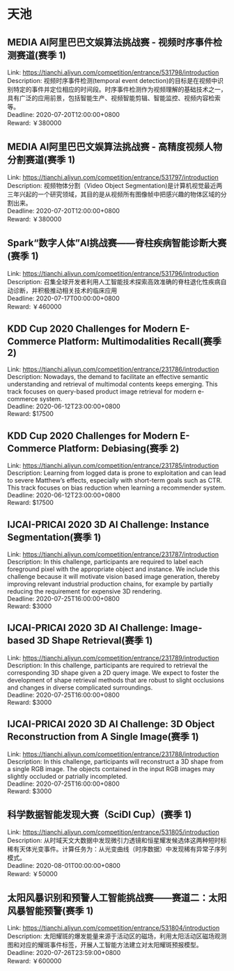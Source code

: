 # 天池



## MEDIA AI阿里巴巴文娱算法挑战赛 - 视频时序事件检测赛道(赛季 1)

Link: https://tianchi.aliyun.com/competition/entrance/531798/introduction  
Description: 视频时序事件检测(temporal event detection)的目标是在视频中识别特定的事件并定位相应的时间段。时序事件检测作为视频理解的基础技术之一，具有广泛的应用前景，包括智能生产、视频智能剪辑、智能监控、视频内容检索等。  
Deadline: 2020-07-20T12:00:00+0800  
Reward: ￥380000  


## MEDIA AI阿里巴巴文娱算法挑战赛 - 高精度视频人物分割赛道(赛季 1)

Link: https://tianchi.aliyun.com/competition/entrance/531797/introduction  
Description: 视频物体分割（Video Object Segmentation)是计算机视觉最近两三年兴起的一个研究领域，其目的是从视频所有图像帧中把感兴趣的物体区域的分割出来。  
Deadline: 2020-07-20T12:00:00+0800  
Reward: ￥380000  


## Spark“数字人体”AI挑战赛——脊柱疾病智能诊断大赛(赛季 1)

Link: https://tianchi.aliyun.com/competition/entrance/531796/introduction  
Description: 召集全球开发者利用人工智能技术探索高效准确的脊柱退化性疾病自动诊断，并积极推动相关技术的临床应用  
Deadline: 2020-07-17T00:00:00+0800  
Reward: ￥460000  


## KDD Cup 2020 Challenges for Modern E-Commerce Platform: Multimodalities Recall(赛季 2)

Link: https://tianchi.aliyun.com/competition/entrance/231786/introduction  
Description: Nowadays, the demand to facilitate an effective semantic understanding and retrieval of multimodal contents keeps emerging. This track focuses on query-based product image retrieval for modern e-commerce system.  
Deadline: 2020-06-12T23:00:00+0800  
Reward: $17500  


## KDD Cup 2020 Challenges for Modern E-Commerce Platform: Debiasing(赛季 2)

Link: https://tianchi.aliyun.com/competition/entrance/231785/introduction  
Description: Learning from logged data is prone to exploitation and can lead to severe Matthew’s effects, especially with short-term goals such as CTR. This track focuses on bias reduction when learning a recommender system.  
Deadline: 2020-06-12T23:00:00+0800  
Reward: $17500  


## IJCAI-PRICAI 2020 3D AI Challenge: Instance Segmentation(赛季 1)

Link: https://tianchi.aliyun.com/competition/entrance/231787/introduction  
Description: In this challenge, participants are required to label each foreground pixel with the appropriate object and instance. We include this challenge because it will motivate vision based image generation, thereby improving relevant industrial production chains, for example by partially reducing the requirement for expensive 3D rendering.  
Deadline: 2020-07-25T16:00:00+0800  
Reward: $3000  


## IJCAI-PRICAI 2020 3D AI Challenge: Image-based 3D Shape Retrieval(赛季 1)

Link: https://tianchi.aliyun.com/competition/entrance/231789/introduction  
Description: In this challenge, participants are required to retrieval the corresponding 3D shape given a 2D query image. We expect to foster the development of shape retrieval methods that are robust to slight occlusions and changes in diverse complicated surroundings.  
Deadline: 2020-07-25T16:00:00+0800  
Reward: $3000  


## IJCAI-PRICAI 2020 3D AI Challenge: 3D Object Reconstruction from A Single Image(赛季 1)

Link: https://tianchi.aliyun.com/competition/entrance/231788/introduction  
Description: In this challenge, participants will reconstruct a 3D shape from a single RGB image. The objects contained in the input RGB images may slightly occluded or patrially incompleted.  
Deadline: 2020-07-25T16:00:00+0800  
Reward: $3000  


## 科学数据智能发现大赛（SciDI Cup）(赛季 1)

Link: https://tianchi.aliyun.com/competition/entrance/531805/introduction  
Description: 从时域天文大数据中发现微引力透镜和恒星耀发候选体这两种短时标稀有天体光变事件。计算任务为：从光变曲线（时序数据）中发现稀有异常子序列模式。  
Deadline: 2020-08-01T00:00:00+0800  
Reward: ￥50000  


## 太阳风暴识别和预警人工智能挑战赛——赛道二：太阳风暴智能预警(赛季 1)

Link: https://tianchi.aliyun.com/competition/entrance/531804/introduction  
Description: 太阳耀斑的爆发能量来源于活动区的磁场，利用太阳活动区磁场观测图和对应的耀斑事件标签，开展人工智能方法建立对太阳耀斑预报模型。  
Deadline: 2020-07-26T23:59:00+0800  
Reward: ￥600000  

